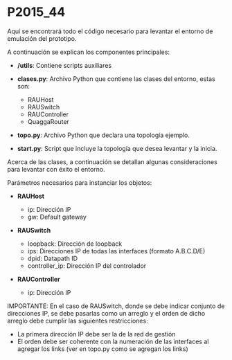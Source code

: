 # P2015_44

Aquí se encontrará todo el código necesario para levantar el entorno de emulación del prototipo.

A continuación se explican los componentes principales:

  * **/utils**: Contiene scripts auxiliares

  * **clases.py**: Archivo Python que contiene las clases del entorno, estas son:
    - RAUHost
    - RAUSwitch
    - RAUController
    - QuaggaRouter
  * **topo.py**: Archivo Python que declara una topología ejemplo.
  * **start.py**: Script que incluye la topología que desea levantar y la inicia.
 
 
Acerca de las clases, a continuación se detallan algunas consideraciones para levantar con éxito el entorno.

Parámetros necesarios para instanciar los objetos:
  * **RAUHost**
    - ip: Dirección IP
    - gw: Default gateway

  * **RAUSwitch**
    - loopback: Dirección de loopback
    - ips: Direcciones IP de todas las interfaces (formato A.B.C.D/E)
    - dpid: Datapath ID
    - controller_ip: Dirección IP del controlador
    
  * **RAUController**
    - ip: Dirección IP
    
    
IMPORTANTE: En el caso de RAUSwitch, donde se debe indicar conjunto de direcciones IP, se debe pasarlas como un arreglo
y el orden de dicho arreglo debe cumplir las siguientes restricciones:

  * La primera dirección IP debe ser la de la red de gestión
  * El orden debe ser coherente con la numeración de las interfaces al agregar los links (ver en topo.py como se agregan los links)